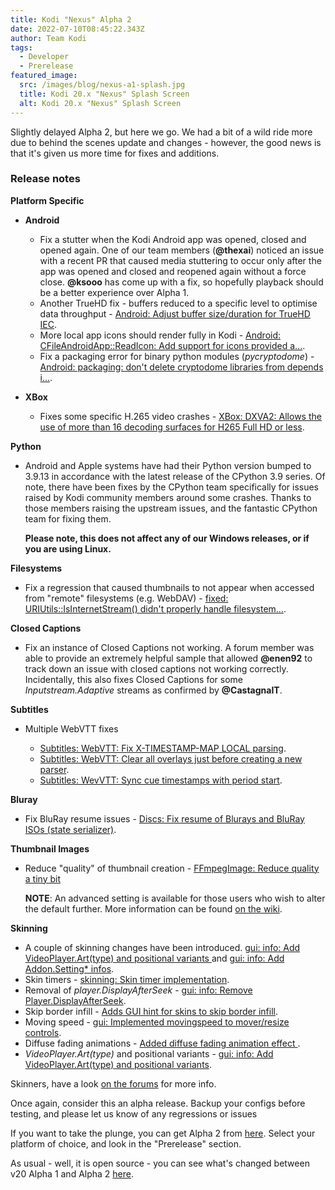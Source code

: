 ```yaml
---
title: Kodi "Nexus" Alpha 2
date: 2022-07-10T08:45:22.343Z
author: Team Kodi
tags:
  - Developer
  - Prerelease
featured_image:
  src: /images/blog/nexus-a1-splash.jpg
  title: Kodi 20.x "Nexus" Splash Screen
  alt: Kodi 20.x "Nexus" Splash Screen
---
```

Slightly delayed Alpha 2, but here we go. We had a bit of a wild ride more due to behind the scenes update and changes - however, the good news is that it's given us more time for fixes and additions.

### **Release notes**

**Platform Specific**

* **Android**

  * Fix a stutter when the Kodi Android app was opened, closed and opened again. One of our team members (**@thexai**) noticed an issue with a recent PR that caused media stuttering to occur only after the app was opened and closed and reopened again without a force close. **@ksooo** has come up with a fix, so hopefully playback should be a better experience over Alpha 1.
  * Another TrueHD fix - buffers reduced to a specific level to optimise data throughput - [Android: Adjust buffer size/duration for TrueHD IEC](https://github.com/xbmc/xbmc/pull/21428).
  * More local app icons should render fully in Kodi - [Android: CFileAndroidApp::ReadIcon: Add support for icons provided a...](https://github.com/xbmc/xbmc/pull/21423).
  * Fix a packaging error for binary python modules (*pycryptodome*) - [Android: packaging: don't delete cryptodome libraries from depends i...](https://github.com/xbmc/xbmc/pull/21561).
* **XBox**

  * Fixes some specific H.265 video crashes - [XBox: DXVA2: Allows the use of more than 16 decoding surfaces for H265 Full HD or less](https://github.com/xbmc/xbmc/pull/21497).

**Python**

* Android and Apple systems have had their Python version bumped to 3.9.13 in accordance with the latest release of the CPython 3.9 series. Of note, there have been fixes by the CPython team specifically for issues raised by Kodi community members around some crashes. Thanks to those members raising the upstream issues, and the fantastic CPython team for fixing them.

  **Please note, this does not affect any of our Windows releases, or if you are using Linux.**

**Filesystems**

* Fix a regression that caused thumbnails to not appear when accessed from "remote" filesystems (e.g. WebDAV) - [fixed: URIUtils::IsInternetStream() didn't properly handle filesystem...](https://github.com/xbmc/xbmc/pull/21494).

**Closed Captions**

* Fix an instance of Closed Captions not working. A forum member was able to provide an extremely helpful sample that allowed **@enen92** to track down an issue with closed captions not working correctly. Incidentally, this also fixes Closed Captions for some *Inputstream.Adaptive* streams as confirmed by **@CastagnaIT**.

**Subtitles**

* Multiple WebVTT fixes

  * [Subtitles: WebVTT: Fix X-TIMESTAMP-MAP LOCAL parsing](https://github.com/xbmc/xbmc/pull/21457).
  * [Subtitles: WebVTT: Clear all overlays just before creating a new parser](https://github.com/xbmc/xbmc/pull/21650).
  * [Subtitles: WevVTT: Sync cue timestamps with period start](https://github.com/xbmc/xbmc/pull/21523).

**Bluray**

* Fix BluRay resume issues - [Discs: Fix resume of Blurays and BluRay ISOs (state serializer)](https://github.com/xbmc/xbmc/pull/21462).

**Thumbnail Images**

* Reduce "quality" of thumbnail creation - [FFmpegImage: Reduce quality a tiny bit](https://github.com/xbmc/xbmc/pull/21418)

  **NOTE**: An advanced setting is available for those users who wish to alter the default further. More information can be found [on the wiki](https://kodi.wiki/view/Advancedsettings.xml#Library_artwork).

**Skinning**

* A couple of skinning changes have been introduced. [gui: info: Add VideoPlayer.Art(type) and positional variants ](https://github.com/xbmc/xbmc/pull/21401) and [gui: info: Add Addon.Setting* infos](https://github.com/xbmc/xbmc/pull/21405).
* Skin timers - [skinning: Skin timer implementation](https://github.com/xbmc/xbmc/pull/21320).
* Removal of *player.DisplayAfterSeek* - [gui: info: Remove Player.DisplayAfterSeek](https://github.com/xbmc/xbmc/pull/21425).
* Skip border infill - [Adds GUI hint for skins to skip border infill](https://github.com/xbmc/xbmc/pull/20754).
* Moving speed - [gui: Implemented movingspeed to mover/resize controls](https://github.com/xbmc/xbmc/pull/21364).
* Diffuse fading animations - [Added diffuse fading animation effect ](https://github.com/xbmc/xbmc/pull/21400).
* *VideoPlayer.Art(type)* and positional variants - [gui: info: Add VideoPlayer.Art(type) and positional variants](https://github.com/xbmc/xbmc/pull/21401).

Skinners, have a look [on the forums](https://forum.kodi.tv/showthread.php?tid=363553) for more info.

Once again, consider this an alpha release. Backup your configs before testing, and please let us know of any regressions or issues

If you want to take the plunge, you can get Alpha 2 from [here](https://kodi.tv/download). Select your platform of choice, and look in the "Prerelease" section. 

As usual - well, it is open source - you can see what's changed between v20 Alpha 1 and Alpha 2 [here](https://github.com/xbmc/xbmc/compare/20.0a1-Nexus...20.0a2-Nexus).